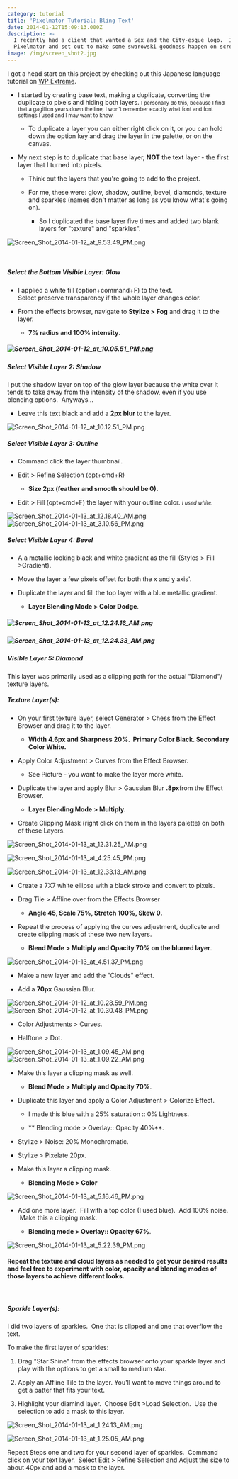 ```yaml
---
category: tutorial
title: 'Pixelmator Tutorial: Bling Text'
date: 2014-01-12T15:09:13.000Z
description: >-
  I recently had a client that wanted a Sex and the City-esque logo.  I fired up
  Pixelmator and set out to make some swarovski goodness happen on screen!
image: /img/screen_shot2.jpg
---
```

I got a head start on this project by checking out this Japanese language tutorial on [WP Extreme](http://translate.google.com.au/translate?hl=en&sl=ja&tl=en&u=http%3A%2F%2Fwpxtreme.jp%2Fsex-and-the-city-2-bling-diamond-text-effect-in-photoshop "Bling Text Tutorial").

* I started by creating base text, making a duplicate, converting the duplicate to pixels and hiding both layers. <small>I personally do this, because I find that a gagillion years down the line, I won't remember exactly what font and font settings I used and I may want to know.</small>

  * To duplicate a layer you can either right click on it, or you can hold down the option key and drag the layer in the palette, or on the canvas.

* My next step is to duplicate that base layer, **NOT** the text layer - the first layer that I turned into pixels. 

  * Think out the layers that you're going to add to the project.

  * For me, these were: glow, shadow, outline, bevel, diamonds, texture and sparkles (names don't matter as long as you know what's going on).  

    * So I duplicated the base layer five times and added two blank layers for "texture" and "sparkles".

![Screen_Shot_2014-01-12_at_9.53.49_PM.png](http://old.justrjlewis.com/files/6213/8963/6074/Screen_Shot_2014-01-12_at_9.53.49_PM.png)

 

##### Select the Bottom Visible Layer: Glow

* I applied a white fill (option\+command\+F) to the text. \
  Select preserve transparency if the whole layer changes color.

* From the effects browser, navigate to **Stylize > Fog** and drag it to the layer.

  * **7% radius and 100% intensity**.

##### ![Screen_Shot_2014-01-12_at_10.05.51_PM.png](http://old.justrjlewis.com/files/2313/8963/6075/Screen_Shot_2014-01-12_at_10.05.51_PM.png)

##### Select Visible Layer 2: Shadow

I put the shadow layer on top of the glow layer because the white over it tends to take away from the intensity of the shadow, even if you use blending options.  Anyways...

* Leave this text black and add a **2px blur** to the layer.

![Screen_Shot_2014-01-12_at_10.12.51_PM.png](http://old.justrjlewis.com/files/5813/8963/6076/Screen_Shot_2014-01-12_at_10.12.51_PM.png)

##### Select Visible Layer 3: Outline

* Command click the layer thumbnail.  

* Edit > Refine Selection (opt\+cmd\+R) 

  * **Size 2px (feather and smooth should be 0).**

* Edit > Fill (opt\+cmd\+F) the layer with your outline color. <small style="font-style: italic;">I used white.</small>

![Screen_Shot_2014-01-13_at_12.18.40_AM.png](http://old.justrjlewis.com/files/9313/8964/9030/Screen_Shot_2014-01-13_at_12.18.40_AM.png)     ![Screen_Shot_2014-01-13_at_3.10.56_PM.png](http://old.justrjlewis.com/files/6813/8964/9096/Screen_Shot_2014-01-13_at_3.10.56_PM.png)

##### Select Visible Layer 4: Bevel

* A a metallic looking black and white gradient as the fill (Styles > Fill >Gradient).  

* Move the layer a few pixels offset for both the x and y axis'.  

* Duplicate the layer and fill the top layer with a blue metallic gradient. 

  * **Layer Blending Mode > Color Dodge**.

##### ![Screen_Shot_2014-01-13_at_12.24.16_AM.png](http://old.justrjlewis.com/files/1913/8963/6090/Screen_Shot_2014-01-13_at_12.24.16_AM.png)

##### ![Screen_Shot_2014-01-13_at_12.24.33_AM.png](http://old.justrjlewis.com/files/3913/8963/6092/Screen_Shot_2014-01-13_at_12.24.33_AM.png)

##### Visible Layer 5: Diamond

This layer was primarily used as a clipping path for the actual "Diamond"/ texture layers.

##### Texture Layer(s):

* On your first texture layer, select Generator > Chess from the Effect Browser and drag it to the layer.

  * **Width 4.6px and Sharpness 20%.  Primary Color Black. Secondary Color White.**

* Apply Color Adjustment > Curves from the Effect Browser.

  * See Picture - you want to make the layer more white.

* Duplicate the layer and apply Blur > Gaussian Blur **.8px**from the Effect Browser.

  * **Layer Blending Mode > Multiply.**

* Create Clipping Mask (right click on them in the layers palette) on both of these Layers.

![Screen_Shot_2014-01-13_at_12.31.25_AM.png](http://old.justrjlewis.com/files/4213/8965/3763/Screen_Shot_2014-01-13_at_12.31.25_AM.png)

![Screen_Shot_2014-01-13_at_4.25.45_PM.png](http://old.justrjlewis.com/files/1813/8965/3949/Screen_Shot_2014-01-13_at_4.25.45_PM.png)

![Screen_Shot_2014-01-13_at_12.33.13_AM.png](http://old.justrjlewis.com/files/1713/8965/1986/Screen_Shot_2014-01-13_at_12.33.13_AM.png)

* Create a 7X7 white ellipse with a black stroke and convert to pixels.

* Drag Tile > Affline over from the Effects Browser

  * **Angle 45, Scale 75%, Stretch 100%, Skew 0.**

* Repeat the process of applying the curves adjustment, duplicate and create clipping mask of these two new layers.

  * **Blend Mode > Multiply and Opacity 70% on the blurred layer**.

![Screen_Shot_2014-01-13_at_4.51.37_PM.png](http://old.justrjlewis.com/files/2513/8965/4124/Screen_Shot_2014-01-13_at_4.51.37_PM.png)

* Make a new layer and add the "Clouds" effect. 

* Add a **70px** Gaussian Blur.

![Screen_Shot_2014-01-12_at_10.28.59_PM.png](http://old.justrjlewis.com/files/4913/8963/6077/Screen_Shot_2014-01-12_at_10.28.59_PM.png)     ![Screen_Shot_2014-01-12_at_10.30.48_PM.png](http://old.justrjlewis.com/files/6313/8963/6079/Screen_Shot_2014-01-12_at_10.30.48_PM.png)

* Color Adjustments > Curves.  

* Halftone > Dot.

![Screen_Shot_2014-01-13_at_1.09.45_AM.png](http://old.justrjlewis.com/files/5713/8963/6082/Screen_Shot_2014-01-13_at_1.09.45_AM.png) ![Screen_Shot_2014-01-13_at_1.09.22_AM.png](http://old.justrjlewis.com/files/4813/8963/6081/Screen_Shot_2014-01-13_at_1.09.22_AM.png)  

* Make this layer a clipping mask as well. 

  * **Blend Mode > Multiply and Opacity 70%**.

* Duplicate this layer and apply a Color Adjustment > Colorize Effect.

  * I made this blue with a 25% saturation :: 0% Lightness. 

  * ** Blending mode > Overlay:: Opacity 40%**.

* Stylize > Noise: 20% Monochromatic. 

* Stylize > Pixelate 20px. 

* Make this layer a clipping mask.

  * **Blending Mode > Color**

![Screen_Shot_2014-01-13_at_5.16.46_PM.png](http://old.justrjlewis.com/files/7013/8965/5108/Screen_Shot_2014-01-13_at_5.16.46_PM.png)

* Add one more layer.  Fill with a top color (I used blue).  Add 100% noise.  Make this a clipping mask.  

  * **Blending mode > Overlay:: Opacity 67%**.

![Screen_Shot_2014-01-13_at_5.22.39_PM.png](http://old.justrjlewis.com/files/1113/8965/5485/Screen_Shot_2014-01-13_at_5.22.39_PM.png)

#### **Repeat the texture and cloud layers as needed to get your desired results and feel free to experiment with color, opacity and blending modes of those layers to achieve different looks.**

 

##### Sparkle Layer(s):

I did two layers of sparkles.  One that is clipped and one that overflow the text.

To make the first layer of sparkles:

1. Drag "Star Shine" from the effects browser onto your sparkle layer and play with the options to get a small to medium star.  

2. Apply an Affline Tile to the layer. You'll want to move things around to get a patter that fits your text.  

3. Highlight your diamind layer.  Choose Edit >Load Selection.  Use the selection to add a mask to this layer.

![Screen_Shot_2014-01-13_at_1.24.13_AM.png](http://old.justrjlewis.com/files/5013/8963/6084/Screen_Shot_2014-01-13_at_1.24.13_AM.png)

![Screen_Shot_2014-01-13_at_1.25.05_AM.png](http://old.justrjlewis.com/files/2913/8963/6086/Screen_Shot_2014-01-13_at_1.25.05_AM.png)

Repeat Steps one and two for your second layer of sparkles.  Command click on your text layer.  Select Edit > Refine Selection and Adjust the size to about 40px and add a mask to the layer.





